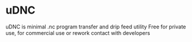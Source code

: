 # uDNC
uDNC is minimal .nc program transfer and drip feed utility
Free for private use, for commercial use or rework contact with developers
